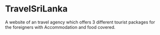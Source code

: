 # TravelSriLanka
A website of an travel agency which offers 3 different tourist packages for the foreigners with Accommodation and food covered.
